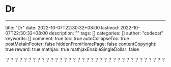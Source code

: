 # Dr


---
title: "Dr"
date: 2022-10-07T22:30:32+08:00
lastmod: 2022-10-07T22:30:32+08:00
description: ""
tags: []
categories: []
author: "codecat"
keywords: []
comment: true
toc: true
autoCollapseToc: true
postMetaInFooter: false
hiddenFromHomePage: false
contentCopyright: true
reward: true
mathjax: true
mathjaxEnableSingleDollar: false

？？？？？？？？？？？？？？？？？？？？？？？？？？？？？？？？？？？？

